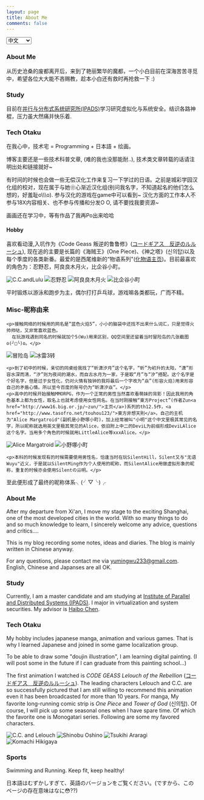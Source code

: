 ```yaml
---
layout: page
title: About Me
comments: false
---
```


<!-- Language Selector -->
<select class="sel-lang" onchange= "onLanChange(this.options[this.options.selectedIndex].value)">
  <option value="0" selected>中文</font> </option>
  <option value="1"> <font>English</font> </option>
  <option value="2"> <font>日本語</font> </option>
</select>

<!-- Chinese Version -->
<div class="zh">

  <h3>About Me</h3>

  <p>从历史沧桑的废都离开后，来到了艳丽繁华的魔都，一个小白目前在深海苦苦寻觅中，希望各位大大能不吝赐教，趁本小白还有救时再抢救一下 :)</p>

  <h3>Study</h3>

  <p>目前在<a href="http://ipads.se.sjtu.edu.cn/zh">并行与分布式系统研究所(IPADS)</a>学习研究虚拟化与系统安全。结识各路神棍，压力虽大然痛并快乐着.</p>

  <h3>Tech Otaku</h3>

  <p>在我心中，技术宅 = Programming + 日本語 + 绘画。</p>

  <p>博客主要还是一些技术科普文章, (难的我也没那能耐..), 技术类文章转载的话请注明出处和链接就好~</p>

  <p>有时间的时候也会做一些无偿汉化工作来复习一下学过的日语。之前是城彩学园汉化组的校对，现在属于与她❀心渐近汉化组(别问我名字，不知道起名的他们怎么想的，好羞耻o\\\o).
  参与汉化的游戏在game中可以看到~ 汉化方面的工作本人不参与18X内容相关、也不参与传播和分发O O, 请不要找我要资源~</p>

  <p>画画还在学习中，等有作品了我再Po出来哈哈</p>

  <h4>Hobby</h4>

  <p>喜欢看动漫,入坑作为《Code Geass 叛逆的鲁鲁修》(<a href="http://www.geass.jp/first/story.html">コードギアス　反逆のルルーシュ</a>), 现在追的主要是长篇的《海贼王》(One Piece)、《神之塔》(신의탑)以及每个季度的各类新番。最爱的是西尾维新的“物语系列"(<a href="http://www.bakemonogatari.com/">化物语主页</a>)。目前最喜欢的角色为：忍野忍，阿良良木月火，比企谷小町。</p>

  <p>
  <img src="/images/about-lulu250.jpg" title="C.C.andLulu" style="display: inline-block">
  <img src="/images/about-shinobu250.jpg" title="忍野忍" style="display: inline-block">
  <img src="/images/about-tsuki250.jpg" title="阿良良木月火" style="display: inline-block">
  <img src="/images/about-komochi250.jpg" title="比企谷小町" style="display: inline-block">
  </p>

  <p>平时锻炼以游泳和跑步为主，偶尔打打乒乓球，游戏嘛各类都玩，广而不精。</p>

  <h3>Misc-昵称由来</h3>

    <p>接触网络的时候用的网名是“蓝色火焰5”，小小的脑袋中还找不出来什么词汇，只是觉得火帅帅哒，又非常喜欢蓝色。
      在玩游戏遇到同名的时候就加个5(Wu)用来区别，QQ空间里还留着当时冒险岛的几张截图o(╯□╰)o。</p>


  <p>
  <img src="/images/about-maplestory1320x200.jpg" title="冒险岛" style="display: inline-block">
  <img src="/images/about-maplestory2320x200.jpg" title="冰雷3转" style="display: inline-block"></p>

    <p>到了初中的时候，亲切的同桌给我找了“昕潇汐月”这个名字，“昕”为初升的太阳，“潇”形容水深而清，“汐”则为夜间的潮水，而自古水月为一家，于是取“月”与“汐”搭配。这个名字是个好名字，但是过于女性化，仍对火情有独钟的我将最后一个字改为“焱”(形容火焰)用来形容自己的矛盾心情。所以至今百度的账号仍为“昕潇汐焱”。</p>
    <p>高中的时候开始接触MMORPG，作为一个正常的男性当然喜欢看萌妹的背影！因此我用的角色基本上都为女性，取名上也就考虑使用女性网名。在当时刚接触“東方Project”(作者Zun<a href="http://www16.big.or.jp/~zun/">主页</a>)系列的th12.5作，<a href="http://www.tasofro.net/touhou123/">東方非想天則</a>。自己的主机为"Alice Margatroid"(副机是小野塚小町)，加上经常被叫"小明"这个中文里极其常见的名字，所以昵称就选用英文里极其常见的Alice，依旧附上中二的DeviL为前缀形成DeviLAlice这个名字。当用多个角色的时候就用LittleAlice等xxxAlice。</p>


  <p><img src="/images/about-alice320x200.jpg" title="Alice Margatroid" style="display: inline-block" >
  <img src="/images/about-komachi320x200.jpg" title="小野塚小町" style="display: inline-block"></p>

    <p>本科的时候发现有的时候需要使用男性名，恰逢当时在玩SilentHill，Silent又与"无语Wuyu"近义，于是就以SilentMing作为个人使用的昵称，而SilentAlice用做虚拟形象的昵称，重复的时候亦会使用Silentの尛明。</p>


  <p>至此便形成了最终的昵称体系╮(╯▽╰)╭</p>
</div>

<!-- English Version -->
<div class="en">
  <h3>About Me</h3>

  <p>
  After my departure from Xi'an, I move my stage to the exciting Shanghai, one of the most developed cities in the world.
  With so many things to do and so much knowledge to learn, I sincerely welcome any advice, questions and critics.&hellip;
  </p>

  <p> This is my blog recording some notes, ideas and diaries. The blog is mainly written in Chinese anyway.  </p>
  <p> For any questions, please contact me via <a href="mailto:yumingwu233@gmail.com">yumingwu233@gmail.com</a>. English, Chinese and Japanses are all OK.</p>

  <h3>Study</h3>
  <p>Currently, I am a master candidate and am studying at <a href="http://ipads.se.sjtu.edu.cn/">Institute of Parallel and Distributed Systems (IPADS)</a>.
  I major in virtualization and system securities. My advisor is <a href="http://ipads.se.sjtu.edu.cn/doku.php?id=pub:members:haibo_chen">Haibo Chen</a>.
  </p>

  <h3>Tech Otaku</h3>

  <p>
  My hobby includes japanese manga, animation and various games. That is why I learned Japanese and joined in some game localization group. 

  To be able to draw some "doujin illustration", I am learning digital painting. (I will post some in the future if I can graduate from this painting school...) 
  </p>

  <p>The first animation I watched is <font style="font-style:italic">CODE GEASS Lelouch of the Rebellion</font> (<a href="http://www.geass.jp/first/story.html">コードギアス　反逆のルルーシュ</a>). The leading characters Lelouch and C.C. are so successfully pictured that I am still willing to recommend this animation
  even it has been broadcasted for more than 10 years. 
  For manga, My favorite long-running comic strip is <font style="font-style:italic">One Piece</font> and <font style="font-style:italic">Tower of God</font> (신의탑). Of course, I will pick up some seasonal ones when I have spare time. Of which the favorite one is Monogatari series. Following are some my favored characters.

  <p><img src="/images/about-lulu250.jpg" title="C.C. and Lelouch" style="display: inline-block">
  <img src="/images/about-shinobu250.jpg" title="Shinobu Oshino" style="display: inline-block">
  <img src="/images/about-tsuki250.jpg" title="Tsukihi Araragi" style="display: inline-block">
  <img src="/images/about-komochi250.jpg" title="Komachi Hikigaya" style="display: inline-block"></p>

  <h3>Sports</h3>

  Swimming and Running. Keep fit, keep healthy!
</div>

  <!-- Japanses Version -->
  <div class="jp">
    <p>
    日本語はむずかしすぎて、英語のバージョンをご覧ください。(ですから、このページの存在意味はなに😳??)
    </p>
  </div>

<!-- Handle Language Change -->
<script type="text/javascript">
// get nodes
var $zh = document.querySelector(".zh");
var $en = document.querySelector(".en");
var $jp = document.querySelector(".jp");

var $select = document.querySelector("select");

// bind hashchange event
window.addEventListener('hashchange', _render);

// handle render
function _render(){
  var _hash = window.location.hash;
  if(_hash == "#jp") {
    $select.selectedIndex = 2;
    $zh.style.display = "none";
    $en.style.display = "none";
    $jp.style.display = "block";
  } else if (_hash == "#zh") {
    // not trigger onChange, otherwise cause a loop call.
    $select.selectedIndex = 0;
    $zh.style.display = "block";
    $en.style.display = "none";
    $jp.style.display = "none";
  } else { // Eng by default
    $select.selectedIndex = 1;
    $en.style.display = "block";
    $zh.style.display = "none";
    $jp.style.display = "none";
  }
}

// handle select change
function onLanChange(index){
  if (index == 0) {
    window.location.hash = "#zh"
  } else if (index == 2) {
    window.location.hash = "#jp"
  } else {
    window.location.hash = "#en"
  }
}

// init
_render();
</script>
